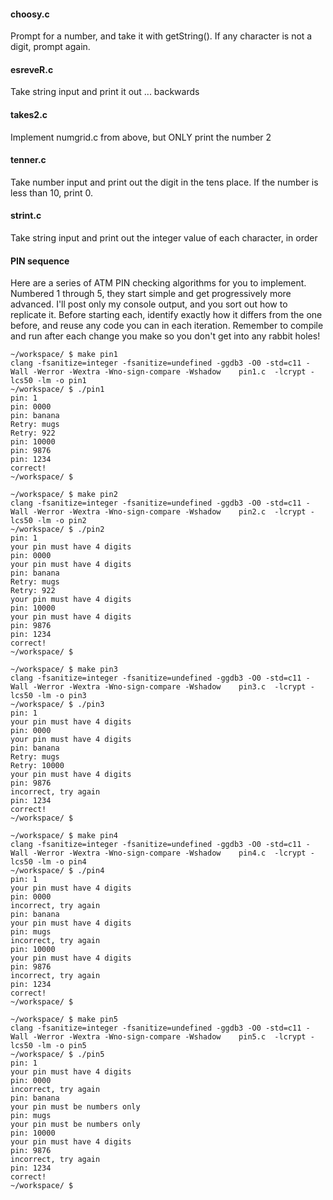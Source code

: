 #### <a name='choosy.c'></a> choosy.c
Prompt for a number, and take it with getString(). If any character is not a digit, prompt again.

#### <a name='esrever'></a> esreveR.c
Take string input and print it out ... backwards

#### <a name='takes2'></a> takes2.c
Implement numgrid.c from above, but ONLY print the number 2

#### <a name='tenner'></a> tenner.c
Take number input and print out the digit in the tens place. If the number is less than 10, print 0.

#### <a name='strint'></a> strint.c
Take string input and print out the integer value of each character, in order

#### <a name='pin'></a> PIN sequence
Here are a series of ATM PIN checking algorithms for you to implement. 
Numbered 1 through 5, they start simple and get progressively more advanced. 
I'll post only my console output, and you sort out how to replicate it. 
Before starting each, identify exactly how it differs from the one before,
and reuse any code you can in each iteration.
Remember to compile and run after each change you make so you don't get into any rabbit holes!
 
 ```
 ~/workspace/ $ make pin1
 clang -fsanitize=integer -fsanitize=undefined -ggdb3 -O0 -std=c11 -Wall -Werror -Wextra -Wno-sign-compare -Wshadow    pin1.c  -lcrypt -lcs50 -lm -o pin1
 ~/workspace/ $ ./pin1
 pin: 1
 pin: 0000
 pin: banana
 Retry: mugs
 Retry: 922
 pin: 10000
 pin: 9876
 pin: 1234
 correct!
 ~/workspace/ $ 
 ```
 
 ```
 ~/workspace/ $ make pin2
 clang -fsanitize=integer -fsanitize=undefined -ggdb3 -O0 -std=c11 -Wall -Werror -Wextra -Wno-sign-compare -Wshadow    pin2.c  -lcrypt -lcs50 -lm -o pin2
 ~/workspace/ $ ./pin2
 pin: 1
 your pin must have 4 digits
 pin: 0000
 your pin must have 4 digits
 pin: banana
 Retry: mugs
 Retry: 922
 your pin must have 4 digits
 pin: 10000
 your pin must have 4 digits
 pin: 9876
 pin: 1234
 correct!
 ~/workspace/ $ 
 ```
 
 ```
~/workspace/ $ make pin3
clang -fsanitize=integer -fsanitize=undefined -ggdb3 -O0 -std=c11 -Wall -Werror -Wextra -Wno-sign-compare -Wshadow    pin3.c  -lcrypt -lcs50 -lm -o pin3
~/workspace/ $ ./pin3
pin: 1
your pin must have 4 digits
pin: 0000
your pin must have 4 digits
pin: banana
Retry: mugs
Retry: 10000
your pin must have 4 digits
pin: 9876
incorrect, try again
pin: 1234
correct!
~/workspace/ $ 
```

```
~/workspace/ $ make pin4
clang -fsanitize=integer -fsanitize=undefined -ggdb3 -O0 -std=c11 -Wall -Werror -Wextra -Wno-sign-compare -Wshadow    pin4.c  -lcrypt -lcs50 -lm -o pin4
~/workspace/ $ ./pin4
pin: 1
your pin must have 4 digits
pin: 0000
incorrect, try again
pin: banana
your pin must have 4 digits
pin: mugs
incorrect, try again
pin: 10000
your pin must have 4 digits
pin: 9876
incorrect, try again
pin: 1234
correct!
~/workspace/ $
```

```
~/workspace/ $ make pin5
clang -fsanitize=integer -fsanitize=undefined -ggdb3 -O0 -std=c11 -Wall -Werror -Wextra -Wno-sign-compare -Wshadow    pin5.c  -lcrypt -lcs50 -lm -o pin5
~/workspace/ $ ./pin5
pin: 1
your pin must have 4 digits
pin: 0000
incorrect, try again
pin: banana
your pin must be numbers only
pin: mugs
your pin must be numbers only
pin: 10000
your pin must have 4 digits
pin: 9876
incorrect, try again
pin: 1234
correct!
~/workspace/ $
```